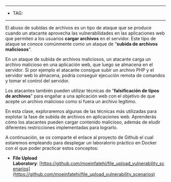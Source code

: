 
----
- TAG:
-----
El abuso de subidas de archivos es un tipo de ataque que se produce cuando un atacante aprovecha las vulnerabilidades en las aplicaciones web que permiten a los usuarios **cargar archivos** en el servidor. Este tipo de ataque se conoce comúnmente como un ataque de “**subida de archivos maliciosos**“.

En un ataque de subida de archivos maliciosos, un atacante carga un archivo malicioso en una aplicación web, que luego se almacena en el servidor. Si por ejemplo el atacante consigue subir un archivo PHP y el servidor web lo almacena, podría conseguir ejecución remota de comandos y tomar el control del servidor.

Los atacantes también pueden utilizar técnicas de “**falsificación de tipos de archivos**” para engañar a una aplicación web con el objetivo de que acepte un archivo malicioso como si fuera un archivo legítimo.

En esta clase, exploraremos algunas de las técnicas más utilizadas para explotar la fase de subida de archivos en aplicaciones web. Aprenderás cómo los atacantes pueden cargar contenido malicioso, además de eludir diferentes restricciones implementadas para lograrlo.

A continuación, se os comparte el enlace al proyecto de Github el cual estaremos empleando para desplegar un laboratorio práctico en Docker con el que poder practicar estos conceptos:

- **File Upload Laboratory**: [https://github.com/moeinfatehi/file_upload_vulnerability_scenarios](https://github.com/moeinfatehi/file_upload_vulnerability_scenarios)
